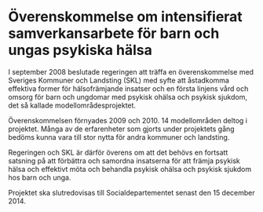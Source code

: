 # Överenskommelse om intensifierat samverkansarbete för barn och ungas psykiska hälsa

I september 2008 beslutade regeringen att träffa en överenskommelse med Sveriges Kommuner och Landsting (SKL) med syfte att åstadkomma effektiva former för hälsofrämjande insatser och en första linjens vård och omsorg för barn och ungdomar med psykisk ohälsa och psykisk sjukdom, det så kallade modellområdesprojektet.

Överenskommelsen förnyades 2009 och 2010. 14 modellområden deltog i projektet. Många av de erfarenheter som gjorts under projektets gång bedöms kunna vara till stor nytta för andra kommuner och landsting.

Regeringen och SKL är därför överens om att det behövs en fortsatt satsning på att förbättra och samordna insatserna för att främja psykisk hälsa och effektivt möta och behandla psykisk ohälsa och psykisk sjukdom hos barn och unga.

Projektet ska slutredovisas till Socialdepartementet senast den 15 december 2014.
